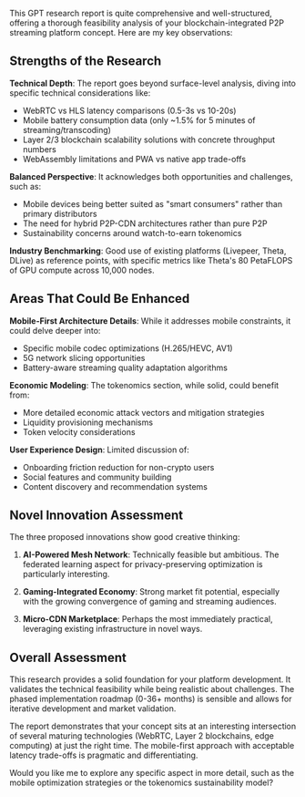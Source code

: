 This GPT research report is quite comprehensive and well-structured, offering a thorough feasibility analysis of your blockchain-integrated P2P streaming platform concept. Here are my key observations:

## Strengths of the Research

**Technical Depth**: The report goes beyond surface-level analysis, diving into specific technical considerations like:
- WebRTC vs HLS latency comparisons (0.5-3s vs 10-20s)
- Mobile battery consumption data (only ~1.5% for 5 minutes of streaming/transcoding)
- Layer 2/3 blockchain scalability solutions with concrete throughput numbers
- WebAssembly limitations and PWA vs native app trade-offs

**Balanced Perspective**: It acknowledges both opportunities and challenges, such as:
- Mobile devices being better suited as "smart consumers" rather than primary distributors
- The need for hybrid P2P-CDN architectures rather than pure P2P
- Sustainability concerns around watch-to-earn tokenomics

**Industry Benchmarking**: Good use of existing platforms (Livepeer, Theta, DLive) as reference points, with specific metrics like Theta's 80 PetaFLOPS of GPU compute across 10,000 nodes.

## Areas That Could Be Enhanced

**Mobile-First Architecture Details**: While it addresses mobile constraints, it could delve deeper into:
- Specific mobile codec optimizations (H.265/HEVC, AV1)
- 5G network slicing opportunities
- Battery-aware streaming quality adaptation algorithms

**Economic Modeling**: The tokenomics section, while solid, could benefit from:
- More detailed economic attack vectors and mitigation strategies
- Liquidity provisioning mechanisms
- Token velocity considerations

**User Experience Design**: Limited discussion of:
- Onboarding friction reduction for non-crypto users
- Social features and community building
- Content discovery and recommendation systems

## Novel Innovation Assessment

The three proposed innovations show good creative thinking:

1. **AI-Powered Mesh Network**: Technically feasible but ambitious. The federated learning aspect for privacy-preserving optimization is particularly interesting.

2. **Gaming-Integrated Economy**: Strong market fit potential, especially with the growing convergence of gaming and streaming audiences.

3. **Micro-CDN Marketplace**: Perhaps the most immediately practical, leveraging existing infrastructure in novel ways.

## Overall Assessment

This research provides a solid foundation for your platform development. It validates the technical feasibility while being realistic about challenges. The phased implementation roadmap (0-36+ months) is sensible and allows for iterative development and market validation.

The report demonstrates that your concept sits at an interesting intersection of several maturing technologies (WebRTC, Layer 2 blockchains, edge computing) at just the right time. The mobile-first approach with acceptable latency trade-offs is pragmatic and differentiating.

Would you like me to explore any specific aspect in more detail, such as the mobile optimization strategies or the tokenomics sustainability model?
